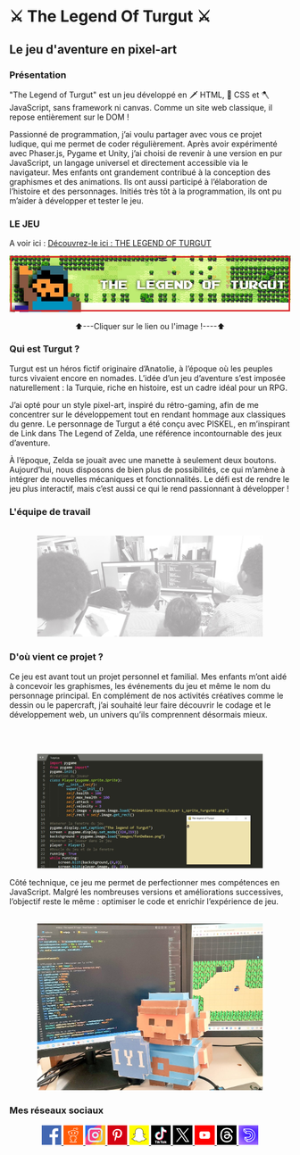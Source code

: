 # ⚔️ The Legend Of Turgut ⚔️

## Le jeu d'aventure en pixel-art

### Présentation

"The Legend of Turgut" est un jeu développé en 🗡️ HTML, 🏹 CSS et 🪓 JavaScript, sans framework ni canvas. Comme un site web classique, il repose entièrement sur le DOM !

Passionné de programmation, j’ai voulu partager avec vous ce projet ludique, qui me permet de coder régulièrement. Après avoir expérimenté avec Phaser.js, Pygame et Unity, j’ai choisi de revenir à une version en pur JavaScript, un langage universel et directement accessible via le navigateur. Mes enfants ont grandement contribué à la conception des graphismes et des animations. Ils ont aussi participé à l’élaboration de l’histoire et des personnages. Initiés très tôt à la programmation, ils ont pu m’aider à développer et tester le jeu.

### LE JEU

<p align="center">

A voir ici : [Découvrez-le ici : THE LEGEND OF TURGUT](https://la404family.github.io/The-Legend-Of-Turgut/)

[![Image](./imagesOfReadme/imageTitre.jpg)](https://la404family.github.io/The-Legend-Of-Turgut/)

</p>
<p align="center">
    ⬆️---Cliquer sur le lien ou l'image !----⬆️
</p>

### Qui est Turgut ?

Turgut est un héros fictif originaire d’Anatolie, à l’époque où les peuples turcs vivaient encore en nomades. L’idée d’un jeu d’aventure s’est imposée naturellement : la Turquie, riche en histoire, est un cadre idéal pour un RPG.

J’ai opté pour un style pixel-art, inspiré du rétro-gaming, afin de me concentrer sur le développement tout en rendant hommage aux classiques du genre. Le personnage de Turgut a été conçu avec PISKEL, en m’inspirant de Link dans The Legend of Zelda, une référence incontournable des jeux d’aventure.

À l’époque, Zelda se jouait avec une manette à seulement deux boutons. Aujourd’hui, nous disposons de bien plus de possibilités, ce qui m’amène à intégrer de nouvelles mécaniques et fonctionnalités. Le défi est de rendre le jeu plus interactif, mais c’est aussi ce qui le rend passionnant à développer !
<br>

### L'équipe de travail

<p align="center">
<br>
<img 
            class="IMGlink"
            src="./imagesOfReadme/equipe.jpg"
            alt="Photo de l'équipe de travail"
            aria-label="Photo de l'équipe de travail"
            width= 80%
        />
</p>

### D'où vient ce projet ?

Ce jeu est avant tout un projet personnel et familial. Mes enfants m’ont aidé à concevoir les graphismes, les événements du jeu et même le nom du personnage principal. En complément de nos activités créatives comme le dessin ou le papercraft, j’ai souhaité leur faire découvrir le codage et le développement web, un univers qu’ils comprennent désormais mieux.

<br>

<p align="center">
<br>
<img 
            class="IMGlink"
            src="./imagesOfReadme/ancienPython.jpg"
            alt="screenshot du jeu en python"
            aria-label="screenshot du jeu en python"
            width= 80%
        />
</p>

Côté technique, ce jeu me permet de perfectionner mes compétences en JavaScript. Malgré les nombreuses versions et améliorations successives, l’objectif reste le même : optimiser le code et enrichir l’expérience de jeu.

<p align="center">
<br>
<img 
            class="IMGlink"
            src="./imagesOfReadme/turgutPapercraft.jpg"
            alt="image de Turgut en Papercraft"
            aria-label="image de Turgut en Papercraft"
            width= 80%
        />
</p>

### Mes réseaux sociaux

<p align="center">

<a href="[https://www.facebook.com/la404family/](https://www.facebook.com/la404family/)" target="_blank">
<img 
class="IMGlink"
src="./icones RS/facebook.png"
width= 7%/>
</a>

<a href="[https://github.com/la404family](https://www.reddit.com/user/la404family/)" target="_blank">
<img 
class="IMGlink"
src="./icones RS/reddit.png"
width= 7%/>
</a>

<a href="[https://www.instagram.com/la404family/](https://www.instagram.com/la404family/)" target="_blank">
<img 
class="IMGlink"
src="./icones RS/instagram.png"
width= 7%/>
</a>

<a href="[https://www.pinterest.fr/la404family](https://www.pinterest.fr/la404family)" target="_blank">
<img 
class="IMGlink"
src="./icones RS/pinterest.png"
width= 7%/>
</a>

<a href="[https://www.snapchat.com/add/la404family](https://www.snapchat.com/add/la404family)" target="_blank">
<img 
class="IMGlink"
src="./icones RS/snapchat.png"
width= 7%/>
</a>

<a href="[https://www.tiktok.com/@la404family](https://www.tiktok.com/@la404family)" target="_blank">
<img 
class="IMGlink"
src="./icones RS/tiktok.png"
width= 7%/>
</a>

<a href="[https://twitter.com/la404family](https://twitter.com/la404family)" target="_blank">
<img 
class="IMGlink"
src="./icones RS/twitter.png"
width= 7%/>
</a>

<a href="[https://www.youtube.com/channel/UCbR7KQ-UTx8dznOkuC5TVfQ](https://www.youtube.com/channel/UCbR7KQ-UTx8dznOkuC5TVfQ)" target="_blank">
<img 
class="IMGlink"
src="./icones RS/youtube.png"
width= 7%/>
</a>

<a href="[https://www.threads.net/@la404family](https://www.threads.net/@la404family)" target="_blank">
<img 
class="IMGlink"
src="./icones RS/threads.png"
width= 7%/>
</a>

<a href="[https://www.threads.net/@la404family](https://www.threads.net/@la404family)" target="_blank">
<img 
class="IMGlink"
src="./icones RS/dailymotion.png"
width= 7%/>
</a>

</p>
